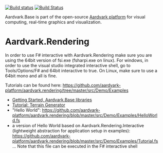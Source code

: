 [![Build status](https://ci.appveyor.com/api/projects/status/oqg1tw2ax1jl8qjx/branch/master?svg=true)](https://ci.appveyor.com/project/haraldsteinlechner/aardvark-rendering/branch/master)
[![Build Status](https://api.travis-ci.org/aardvark-platform/aardvark.rendering.svg?branch=master)](https://travis-ci.org/aardvark-platform/aardvark.rendering)

Aardvark.Base is part of the open-source [Aardvark platform](https://github.com/aardvark-platform/aardvark.docs) for visual computing, real-time graphics and visualization.

# Aardvark.Rendering

In order to use F# interactive with Aardvark.Rendering make sure you are using the 64bit version of fsi.exe (fsharpi.exe on linux). 
For windows, in order to use the visual studio integrated interactive shell, go to Tools/Options/F#  and 64bit interactive to true.
On Linux, make sure to use a 64bit mono and all is fine.

Tutorials can be found here:
https://github.com/aardvark-platform/aardvark.rendering/tree/master/src/Demo/Examples
- [Getting Started, Aardvark.Base libraries](https://github.com/vrvis/aardvark/wiki)
- [Tutorial: Terrain Generator](https://aszabo314.github.io/stuff/terraingenerator.html)
- "Hello World": https://github.com/aardvark-platform/aardvark.rendering/blob/master/src/Demo/Examples/HelloWorld.fs
- a version of Hello World based on Aardvark.Rendering.Interactive (lightweight abstraction for application setup in examples): https://github.com/aardvark-platform/aardvark.rendering/blob/master/src/Demo/Examples/Tutorial.fs ... Note that this file can be executed in the F# interactive shell

[1]: https://www.microsoft.com/en-us/download/details.aspx?id=48179



